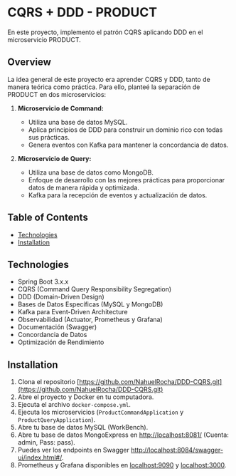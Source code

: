 # CQRS + DDD - PRODUCT

En este proyecto, implemento el patrón CQRS aplicando DDD en el microservicio PRODUCT.

## Overview

La idea general de este proyecto era aprender CQRS y DDD, tanto de manera teórica como práctica. Para ello, planteé la separación de PRODUCT en dos microservicios:

1. **Microservicio de Command:**
   - Utiliza una base de datos MySQL.
   - Aplica principios de DDD para construir un dominio rico con todas sus prácticas.
   - Genera eventos con Kafka para mantener la concordancia de datos.

2. **Microservicio de Query:**
   - Utiliza una base de datos como MongoDB.
   - Enfoque de desarrollo con las mejores prácticas para proporcionar datos de manera rápida y optimizada.
   - Kafka para la recepción de eventos y actualización de datos.

## Table of Contents

- [Technologies](#technologies)
- [Installation](#installation)

## Technologies
- Spring Boot 3.x.x
- CQRS (Command Query Responsibility Segregation)
- DDD (Domain-Driven Design)
- Bases de Datos Específicas (MySQL y MongoDB)
- Kafka para Event-Driven Architecture
- Observabilidad (Actuator, Prometheus y Grafana)
- Documentación (Swagger)
- Concordancia de Datos
- Optimización de Rendimiento

## Installation

1. Clona el repositorio [https://github.com/NahuelRocha/DDD-CQRS.git](https://github.com/NahuelRocha/DDD-CQRS.git)
2. Abre el proyecto y Docker en tu computadora.
3. Ejecuta el archivo `docker-compose.yml`.
4. Ejecuta los microservicios (`ProductCommandApplication` y `ProductQueryApplication`).
5. Abre tu base de datos MySQL (WorkBench).
6. Abre tu base de datos MongoExpress en [http://localhost:8081/](http://localhost:8081/) (Cuenta: admin, Pass: pass).
7. Puedes ver los endpoints en Swagger [http://localhost:8084/swagger-ui/index.html#/](http://localhost:8084/swagger-ui/index.html#/).
8. Prometheus y Grafana disponibles en [localhost:9090](localhost:9090) y [localhost:3000](localhost:3000).

